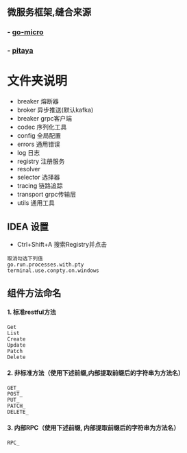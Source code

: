 ## 微服务框架,缝合来源

### - [go-micro](https://github.com/go-micro/go-micro)

### - [pitaya](https://github.com/topfreegames/pitaya)

# 文件夹说明

- breaker 熔断器
- broker 异步推送(默认kafka)
- breaker grpc客户端
- codec 序列化工具
- config 全局配置
- errors 通用错误
- log 日志
- registry 注册服务
- resolver
- selector 选择器
- tracing 链路追踪
- transport grpc传输层
- utils 通用工具

## IDEA 设置

- Ctrl+Shift+A 搜索Registry并点击

```text
取消勾选下列值
go.run.processes.with.pty
terminal.use.conpty.on.windows
```

## 组件方法命名

#### 1. 标准restful方法

```text
Get
List
Create
Update
Patch
Delete
```

#### 2. 非标准方法（使用下述前缀,内部提取前缀后的字符串为方法名）

```text
GET_
POST_
PUT_
PATCH_
DELETE_
```

#### 3. 内部RPC（使用下述前缀, 内部提取前缀后的字符串为方法名）

```text
RPC_
```